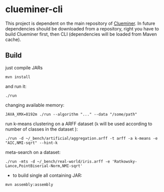 # clueminer-cli

This project is dependent on the main repository of [Clueminer](https://github.com/deric/clueminer). In future dependencies should be downloaded from a repository, right you have to build Clueminer first, then CLI (dependencies will be loaded from Maven cache).

## Build

just compile JARs

    mvn install

and run it:

    ./run

changing available memory:

    JAVA_XMX=8192m ./run --algorithm "..." --data "/some/path"

run k-means clustering on a ARFF dataset (`k` will be used according to number of classes in the dataset ):
```
./run -d ~/_bench/artificial/aggregation.arff -t arff -a k-means -e "AIC,NMI-sqrt" --hint-k
```
meta-search on a dataset:
```
./run -mts -d ~/_bench/real-world/iris.arff -e 'Ratkowsky-Lance,PointBiserial-Norm,NMI-sqrt'
```

  - to build single all containing JAR:
```
mvn assembly:assembly
```
